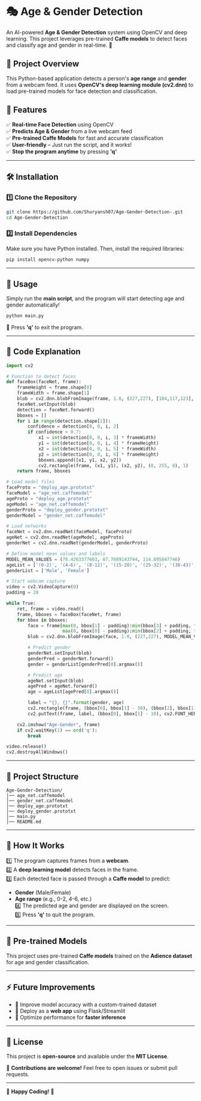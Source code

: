 # 🎭 Age & Gender Detection  

An AI-powered **Age & Gender Detection** system using OpenCV and deep learning. This project leverages pre-trained **Caffe models** to detect faces and classify age and gender in real-time. 🚀  

## 📝 Project Overview  
This Python-based application detects a person's **age range** and **gender** from a webcam feed. It uses **OpenCV's deep learning module (cv2.dnn)** to load pre-trained models for face detection and classification.  

## 📌 Features  
✅ **Real-time Face Detection** using OpenCV  
✅ **Predicts Age & Gender** from a live webcam feed  
✅ **Pre-trained Caffe Models** for fast and accurate classification  
✅ **User-friendly** – Just run the script, and it works!  
✅ **Stop the program anytime** by pressing **'q'**  

---

## 🛠 Installation  

### 1️⃣ Clone the Repository  
```bash
git clone https://github.com/Shuryansh07/Age-Gender-Detection-.git
cd Age-Gender-Detection
```

### 2️⃣ Install Dependencies  
Make sure you have Python installed. Then, install the required libraries:  
```bash
pip install opencv-python numpy
```

---

## 🚀 Usage  

Simply run the **main script**, and the program will start detecting age and gender automatically!  

```bash
python main.py
```

🔹 Press **'q'** to exit the program.  

---

## 📜 Code Explanation  

```python
import cv2

# Function to detect faces
def faceBox(faceNet, frame):
    frameHeight = frame.shape[0]
    frameWidth = frame.shape[1]
    blob = cv2.dnn.blobFromImage(frame, 1.0, (227,227), [184,117,123], swapRB=False)
    faceNet.setInput(blob)
    detection = faceNet.forward()
    bboxes = []
    for i in range(detection.shape[2]):
        confidence = detection[0, 0, i, 2]
        if confidence > 0.7:
            x1 = int(detection[0, 0, i, 3] * frameWidth)
            y1 = int(detection[0, 0, i, 4] * frameHeight)
            x2 = int(detection[0, 0, i, 5] * frameWidth)
            y2 = int(detection[0, 0, i, 6] * frameHeight)
            bboxes.append([x1, y1, x2, y2])
            cv2.rectangle(frame, (x1, y1), (x2, y2), (0, 255, 0), 1)
    return frame, bboxes

# Load model files
faceProto = "deploy_age.prototxt"
faceModel = "age_net.caffemodel"
ageProto = "deploy_age.prototxt"
ageModel = "age_net.caffemodel"
genderProto = "deploy_gender.prototxt"
genderModel = "gender_net.caffemodel"

# Load networks
faceNet = cv2.dnn.readNet(faceModel, faceProto)
ageNet = cv2.dnn.readNet(ageModel, ageProto)
genderNet = cv2.dnn.readNet(genderModel, genderProto)

# Define model mean values and labels
MODEL_MEAN_VALUES = (78.4263377603, 87.7689143744, 114.895847746)
ageList = ['(0-2)', '(4-6)', '(8-12)', '(15-20)', '(25-32)', '(38-43)', '(48-53)', '(60-100)']
genderList = ['Male', 'Female']

# Start webcam capture
video = cv2.VideoCapture(0)
padding = 20

while True:
    ret, frame = video.read()
    frame, bboxes = faceBox(faceNet, frame)
    for bbox in bboxes:
        face = frame[max(0, bbox[1] - padding):min(bbox[3] + padding, frame.shape[0] - 1),
                     max(0, bbox[0] - padding):min(bbox[2] + padding, frame.shape[1] - 1)]
        blob = cv2.dnn.blobFromImage(face, 1.0, (227,227), MODEL_MEAN_VALUES, swapRB=False)

        # Predict gender
        genderNet.setInput(blob)
        genderPred = genderNet.forward()
        gender = genderList[genderPred[0].argmax()]

        # Predict age
        ageNet.setInput(blob)
        agePred = ageNet.forward()
        age = ageList[agePred[0].argmax()]

        label = "{}, {}".format(gender, age)
        cv2.rectangle(frame, (bbox[0], bbox[1] - 30), (bbox[2], bbox[1]), (0, 255, 0), -1)
        cv2.putText(frame, label, (bbox[0], bbox[1] - 10), cv2.FONT_HERSHEY_SIMPLEX, 0.8, (255, 255, 255), 2, cv2.LINE_AA)

    cv2.imshow("Age-Gender", frame)
    if cv2.waitKey(1) == ord('q'):
        break

video.release()
cv2.destroyAllWindows()
```

---

## 📂 Project Structure  

```
Age-Gender-Detection/
│── age_net.caffemodel
│── gender_net.caffemodel
│── deploy_age.prototxt
│── deploy_gender.prototxt
│── main.py
│── README.md
```

---

## 📌 How It Works  
1️⃣ The program captures frames from a **webcam**.  
2️⃣ A **deep learning model** detects faces in the frame.  
3️⃣ Each detected face is passed through a **Caffe model** to predict:  
   - **Gender** (Male/Female)  
   - **Age range** (e.g., 0-2, 4-6, etc.)  
4️⃣ The predicted age and gender are displayed on the screen.  
5️⃣ Press **'q'** to quit the program.  

---

## 🤖 Pre-trained Models  
This project uses pre-trained **Caffe models** trained on the **Adience dataset** for age and gender classification.  

---

## ⚡ Future Improvements  
- 🔹 Improve model accuracy with a custom-trained dataset  
- 🔹 Deploy as a **web app** using Flask/Streamlit  
- 🔹 Optimize performance for **faster inference**  

---

## 📝 License  
This project is **open-source** and available under the **MIT License**.  

📢 **Contributions are welcome!** Feel free to open issues or submit pull requests.  

---

🚀 **Happy Coding!** 🎯  
